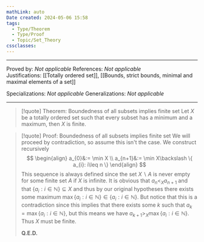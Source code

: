 ```yaml
---
mathLink: auto
Date created: 2024-05-06 15:58
tags:
  - Type/Theorem
  - Type/Proof
  - Topic/Set_Theory
cssclasses:
---
```


---

Proved by: _Not applicable_
References: _Not applicable_
Justifications: [[Totally ordered set]], [[Bounds, strict bounds, minimal and maximal elements of a set]]

Specializations: _Not applicable_
Generalizations: _Not applicable_

---

> [!quote] Theorem: Boundedness of all subsets implies finite set
> Let $X$ be a totally ordered set such that every subset has a minimum and a maximum, then $X$ is finite.

>[!quote] Proof: Boundedness of all subsets implies finite set
>We will proceed by contradiction, so assume this isn't the case. We construct recursively $$ \begin{align} a_{0}&:= \min X \\ a_{n+1}&:= \min X\backslash \{ a_{i}: i\leq n \} \end{align} $$ This sequence is always defined since the set $X\backslash A$ is never empty for some finite set $A$ if $X$ is infinite. It is obvious that $a_{n}<_{X}a_{n+1}$ and that $\{ a_{i}:i\in \mathbb{N} \}\subseteq X$ and thus by our original hypotheses there exists some maximum $\max \{ a_{i}:i\in \mathbb{N} \}\in \{ a_{i}:i\in \mathbb{N} \}$. But notice that this is a contradiction since this implies that there exists some $k$ such that $a_{k}=\max \{ a_{i}:i\in \mathbb{N} \}$, but this means we have $a_{k+1}>_{X}\max \{ a_{i}:i\in \mathbb{N} \}$. Thus $X$ must be finite.
>
>**Q.E.D.**


